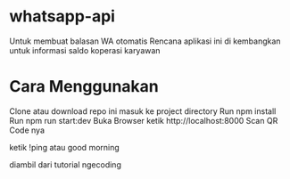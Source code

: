 # whatsapp-api

Untuk membuat balasan WA otomatis
Rencana aplikasi ini di kembangkan untuk informasi saldo koperasi karyawan

# Cara Menggunakan
Clone atau  download repo ini
masuk ke project directory
Run npm install
Run npm run start:dev
Buka Browser ketik http://localhost:8000
Scan QR Code nya

ketik !ping atau good morning

diambil dari tutorial ngecoding

